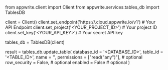 from appwrite.client import Client
from appwrite.services.tables_db import TablesDB

client = Client()
client.set_endpoint('https://<REGION>.cloud.appwrite.io/v1') # Your API Endpoint
client.set_project('<YOUR_PROJECT_ID>') # Your project ID
client.set_key('<YOUR_API_KEY>') # Your secret API key

tables_db = TablesDB(client)

result = tables_db.update_table(
    database_id = '<DATABASE_ID>',
    table_id = '<TABLE_ID>',
    name = '<NAME>',
    permissions = ["read("any")"], # optional
    row_security = False, # optional
    enabled = False # optional
)
